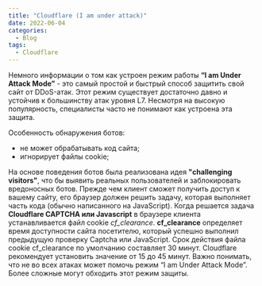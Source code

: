 ```yaml
---
title: "Cloudflare (I am under attack)"
date: 2022-06-04
categories:
  - Blog
tags:
  - Cloudflare
---
```

 Немного информации о том как устроен режим работы  **“I am Under Attack Mode”** - это самый простой и быстрый способ защитить свой сайт от DDoS-атак. Этот режим существует достаточно давно и устойчив к большинству атак уровня L7. 
 Несмотря на высокую популярность, специалисты часто не понимают как устроена эта защита.
  
 Особенность обнаружения ботов:
  - не может обрабатывать код сайта;
  - игнорирует файлы cookie;

 На основе поведения ботов была реализована идея **"challenging visitors"**, что бы выявить реальных пользователей и заблокировать вредоносных ботов. Прежде чем клиент сможет получить доступ к вашему сайту, его браузер должен решить задачу, которая выполняет часть кода (обычно написанного на JavaScript). Когда решается задача **Cloudflare CAPTCHA или Javascript** в браузере клиента устанавливается файл cookie *cf_clearance*. **cf_clearance** определяет время доступности сайта посетителю, который успешно выполнил предыдущую проверку Captcha или JavaScript. Срок  действия файла cookie cf_clearance  по умолчанию составляет 30 минут. Cloudflare рекомендует установить значение от 15 до 45 минут.
 Важно понимать, что не во всех атаках может помочь режим “I am Under Attack Mode”. Более сложные могут обходить этот режим защиты.

